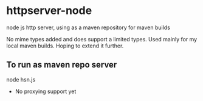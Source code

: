 httpserver-node
===============

node js http server, using as a maven repository for maven builds


No mime types added and does support a limited types. Used mainly for my local maven builds.
Hoping to extend it further.


To run as maven repo server
---------------------------

node hsn.js



- No proxying support yet
 
